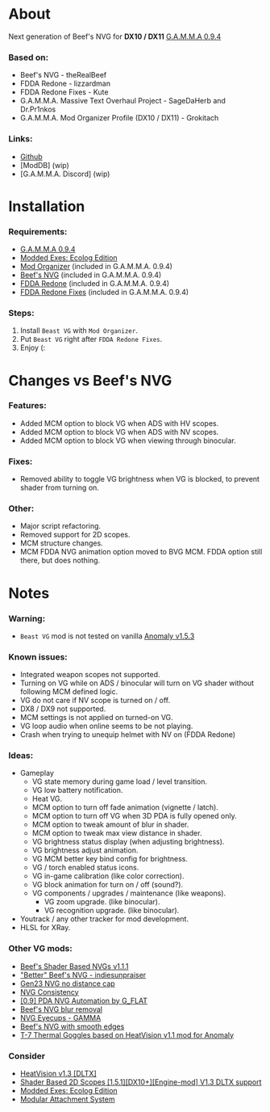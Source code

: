 # About
Next generation of Beef's NVG for **DX10 / DX11** [G.A.M.M.A 0.9.4](https://discord.com/invite/stalker-gamma)

### Based on:
- Beef's NVG - theRealBeef
- FDDA Redone - lizzardman
- FDDA Redone Fixes - Kute
- G.A.M.M.A. Massive Text Overhaul Project - SageDaHerb and Dr.Pr1nkos
- G.A.M.M.A. Mod Organizer Profile (DX10 / DX11) - Grokitach

### Links:
- [Github](https://github.com/pvd1313/gamma-beast-vg)
- [ModDB] (wip)
- [G.A.M.M.A. Discord] (wip)

# Installation

### Requirements:
- [G.A.M.M.A 0.9.4](https://discord.com/invite/stalker-gamma)
- [Modded Exes: Ecolog Edition](https://github.com/ProfLander/xray-monolith/releases/)
- [Mod Organizer](https://github.com/ModOrganizer2/modorganizer/releases) (included in G.A.M.M.A. 0.9.4)
- [Beef's NVG](https://www.moddb.com/addons/beefs-shader-based-nvgs-v10) (included in G.A.M.M.A. 0.9.4)
- [FDDA Redone](https://www.moddb.com/mods/stalker-anomaly/addons/fdda-redone) (included in G.A.M.M.A. 0.9.4)
- [FDDA Redone Fixes](https://www.moddb.com/addons/fdda-redone-fixes) (included in G.A.M.M.A. 0.9.4)

### Steps:
1. Install `Beast VG` with `Mod Organizer`.
2. Put `Beast VG` right after `FDDA Redone Fixes`.
3. Enjoy (:

# Changes vs Beef's NVG

### Features:
- Added MCM option to block VG when ADS with HV scopes.
- Added MCM option to block VG when ADS with NV scopes.
- Added MCM option to block VG when viewing through binocular.

### Fixes:
- Removed ability to toggle VG brightness when VG is blocked, to prevent shader from turning on.

### Other:
- Major script refactoring.
- Removed support for 2D scopes.
- MCM structure changes.
- MCM FDDA NVG animation option moved to BVG MCM. FDDA option still there, but does nothing.

# Notes

### Warning:
- `Beast VG` mod is not tested on vanilla [Anomaly v1.5.3](https://www.moddb.com/mods/stalker-anomaly/news/stalker-anomaly-version-153-release)

### Known issues:
- Integrated weapon scopes not supported.
- Turning on VG while on ADS / binocular will turn on VG shader without following MCM defined logic.
- VG do not care if NV scope is turned on / off.
- DX8 / DX9 not supported.
- MCM settings is not applied on turned-on VG.
- VG loop audio when online seems to be not playing.
- Crash when trying to unequip helmet with NV on (FDDA Redone)

### Ideas:
- Gameplay
  - VG state memory during game load / level transition.
  - VG low battery notification.
  - Heat VG.
  - MCM option to turn off fade animation (vignette / latch).
  - MCM option to turn off VG when 3D PDA is fully opened only.
  - MCM option to tweak amount of blur in shader.
  - MCM option to tweak max view distance in shader.
  - VG brightness status display (when adjusting brightness).
  - VG brightness adjust animation.
  - VG MCM better key bind config for brightness.
  - VG / torch enabled status icons.
  - VG in-game calibration (like color correction).
  - VG block animation for turn on / off (sound?).
  - VG components / upgrades / maintenance (like weapons).
    - VG zoom upgrade. (like binocular).
    - VG recognition upgrade. (like binocular).
- Youtrack / any other tracker for mod development.
- HLSL for XRay.

### Other VG mods:
- [Beef's Shader Based NVGs v1.1.1](https://www.moddb.com/addons/beefs-shader-based-nvgs-v10)
- ["Better" Beef's NVG - indiesunpraiser](https://www.moddb.com/mods/stalker-anomaly/addons/better-beefs-nvg-indiesunpraiser)
- [Gen23 NVG no distance cap](https://discord.com/channels/912320241713958912/1363252560668004522)
- [NVG Consistency](https://discord.com/channels/912320241713958912/1035900566687195159)
- [[0.9] PDA NVG Automation by G_FLAT](https://discord.com/channels/912320241713958912/1252395415958065172)
- [Beef's NVG blur removal](https://www.moddb.com/mods/stalker-anomaly/addons/beefs-nvg-blur-removal)
- [NVG Eyecups - GAMMA](https://www.moddb.com/mods/stalker-anomaly/addons/beefs-nvg-blur-removal)
- [Beef's NVG with smooth edges](https://www.moddb.com/mods/stalker-anomaly/addons/beefs-nvg-with-smooth-edges)
- [T-7 Thermal Goggles based on HeatVision v1.1 mod for Anomaly](https://discord.com/channels/912320241713958912/1168998049113178122)

### Consider
- [HeatVision v1.3 [DLTX]](https://www.moddb.com/mods/stalker-anomaly/addons/heatvision-v02-extension-for-beefs-nvg-dx11engine-mod/)
- [Shader Based 2D Scopes [1.5.1][DX10+][Engine-mod] V1.3 DLTX support](https://www.moddb.com/mods/stalker-anomaly/addons/shader-based-2d-scopes-151dx11engine-mod)
- [Modded Exes: Ecolog Edition](https://discord.com/channels/912320241713958912/1417405402873729025)
- [Modular Attachment System](https://www.moddb.com/mods/stalker-anomaly/addons/modular-attachment-system)
